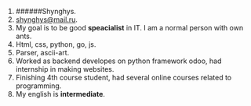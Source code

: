 1. ######Shynghys.
2. shynghys@mail.ru.
3. My goal is to be good **speacialist** in IT. I am a normal person with own ants.
4. Html, css, python, go, js.
5. Parser, ascii-art.
6. Worked as backend developes on python framework odoo, had internship in making websites.
7. Finishing 4th course student, had several online courses related to programming.
8. My english is **intermediate**.